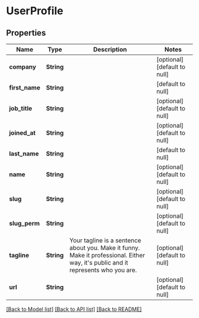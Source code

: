 # UserProfile

## Properties
Name | Type | Description | Notes
------------ | ------------- | ------------- | -------------
**company** | **String** |  | [optional] [default to null]
**first_name** | **String** |  | [default to null]
**job_title** | **String** |  | [optional] [default to null]
**joined_at** | **String** |  | [optional] [default to null]
**last_name** | **String** |  | [default to null]
**name** | **String** |  | [optional] [default to null]
**slug** | **String** |  | [optional] [default to null]
**slug_perm** | **String** |  | [optional] [default to null]
**tagline** | **String** | Your tagline is a sentence about you. Make it funny. Make it professional. Either way, it&#39;s public and it represents who you are. | [optional] [default to null]
**url** | **String** |  | [optional] [default to null]

[[Back to Model list]](../README.md#documentation-for-models) [[Back to API list]](../README.md#documentation-for-api-endpoints) [[Back to README]](../README.md)


